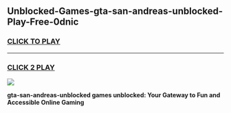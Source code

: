 
## Unblocked-Games-gta-san-andreas-unblocked-Play-Free-0dnic
<h3>
<a href="https://premium76.site?title=gta-san-andreas-unblocked&ref=18A1">CLICK TO PLAY</a></h3>
<hr>

<h3>
<a href="https://premium76.site?title=gta-san-andreas-unblocked&ref=18A1">CLICK 2 PLAY</a>
  
</h3>

<a href="https://premium76.site?title=gta-san-andreas-unblocked&ref=18A1"><img src="https://clearcache.store/games.png"></a>


**gta-san-andreas-unblocked games unblocked: Your Gateway to Fun and Accessible Online Gaming**

